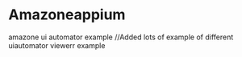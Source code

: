 # Amazoneappium
amazone ui automator example
//Added lots of example of different uiautomator viewerr example
